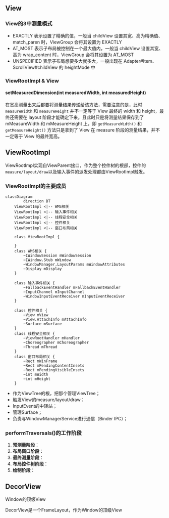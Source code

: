 

<!--more-->



## View

### View的3中测量模式

- EXACTLY
  表示设置了精确的值，一般当 childView 设置其宽、高为精确值、match_paren 时，ViewGroup 会将其设置为 EXACTLY
- AT_MOST
  表示子布局被控制在一个最大值内，一般当 childView 设置其宽、高为 wrap_content 时，ViewGroup 会将其设置为 AT_MOST
- UNSPECIFIED
  表示子布局想要多大就多大，一般出现在 Adapter#Item、ScrollView#childView 的 heightMode 中





### ViewRootImpl & View

#### setMeasuredDimension(int measuredWidth, int measuredHeight)

在宽高测量出来后都要将测量结果传递给该方法，需要注意的是，此时 `measureWidth` 和 `measureHeight` 并不一定等于 View 最终的 width 和 height，最终还需要在 layout 阶段才能确定下来。且此时只是将测量结果保存到了 mMeasureWidth 和 mMeasureHeight 上，即 `getMeasureWidth()` 和 `getMeasureHeight()` 方法只是拿到了 View 在 measure 阶段的测量结果，并不一定等于 View 的最终宽高。





## ViewRootImpl

ViewRootImpl实现自ViewParent接口，作为整个控件树的根部，控件的`measure/layout/draw`以及输入事件的派发处理都由ViewRootImpl触发。

### ViewRootImpl的主要成员

```mermaid
classDiagram
		direction BT
    ViewRootImpl <|-- WMS相关
    ViewRootImpl <|-- 输入事件相关
    ViewRootImpl <|-- 线程安全相关
    ViewRootImpl <|-- 控件相关
    ViewRootImpl <|-- 窗口布局相关

    class ViewRootImpl {

    }
    class WMS相关 {
        ~IWindowSession mWindowSession
        ~IWindow.Stub mWindow
        ~WindowManager.LayoutParams mWindowAttributes
        ~Display mDisplay
    }

    class 输入事件相关 {
        ~FallbackEventHandler mFallbackEventHandler
        ~InputChannel mInputChannel
        ~WindowInputEventReceiver mInputEventReceiver
    }

    class 控件相关 {
        ~View mView
        ~View.AttachInfo mAttachInfo
        ~Surface mSurface
    }
    class 线程安全相关 {
        ~ViewRootHandler mHandler
        ~Choreographer mChoreographer
        ~Thread mThread
    }
    class 窗口布局相关 {
        ~Rect mWinFrame
        ~Rect mPendingContentInsets
        ~Rect mPendingVisibleInsets
        ~int mWidth
        ~int mHeight
    }
```

- 作为ViewTree的根，把那个管理ViewTree；
- 触发View的measure/layout/draw；
- InputEvent的中转站；
- 管理Surface；
- 负责与WindowManagerService进行通信（Binder IPC）；

### performTraversals()的工作阶段

1. **预测量阶段**：
2. **布局窗口阶段**：
3. **最终测量阶段**：
4. **布局控件树阶段**：
5. **绘制阶段**：





## DecorView

Window的顶级View

DecorView是一个FrameLayout，作为Window的顶级View

























